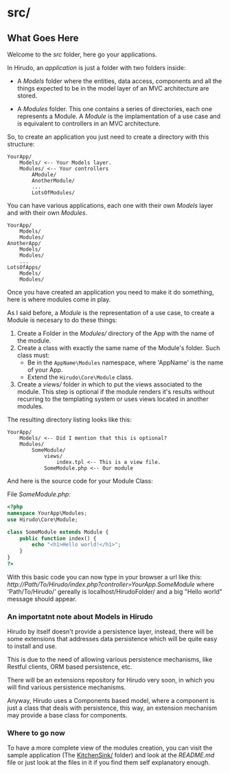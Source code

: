 src/
====

What Goes Here
--------------

Welcome to the *src* folder, here go your applications.

In Hirudo, an *application* is just a folder with two folders inside:

* A *Models* folder where the entities, data access, components and all the things 
expected to be in the model layer of an MVC architecture are stored. 

* A *Modules* folder. This one contains a series of directories, each one represents
a Module. A *Module* is the implamentation of a use case and is equivalent to
controllers in an MVC architecture.

So, to create an application you just need to create a directory with this structure:

    YourApp/
        Models/ <-- Your Models layer.
        Modules/ <-- Your controllers
            AModule/
            AnotherModule/
            ...
            LotsOfModules/

You can have various applications, each one with their own *Models* layer and with their
own *Modules*.

    YourApp/
        Models/
        Modules/
    AnotherApp/
        Models/
        Modules/
        ...
    LotsOfApps/
        Models/
        Modules/

Once you have created an application you need to make it do something, here is
where modules come in play. 

As I said before, a *Module* is the representation of a use case, to create a Module
is necesary to do these things:

1. Create a Folder in the *Modules/* directory of the App with the name of the module.
2. Create a class with exactly the same name of the Module's folder. Such class must:
    * Be in the `AppName\Modules` namespace, where 'AppName' is the name of your App.
    * Extend the `Hirudo\Core\Module` class.
3. Create a *views/* folder in which to put the views associated to the module. This
step is optional if the module renders it's results without recurring to
the templating system or uses views located in another modules.

The resulting directory listing looks like this:

    YourApp/
        Models/ <-- Did I mention that this is optional?
        Modules/
            SomeModule/
                views/
                    index.tpl <-- This is a view file.
                SomeModule.php <-- Our module

And here is the source code for your Module Class:

File *SomeModule.php*:

```php
<?php
namespace YourApp\Modules;
use Hirudo\Core\Module;

class SomeModule extends Module {
    public function index() {
        echo "<h1>Hello world!</h1>";
    }
}
?>
```

With this basic code you can now type in your browser a url like this: 
*http://Path/To/Hirudo/index.php?controller=YourApp.SomeModule* where 'Path/To/Hirudo/'
gereally is localhost/HirudoFolder/ and a big "Hello world" message should appear.

### An importatnt note about Models in Hirudo

Hirudo by itself doesn't provide a persistence layer, instead, there will be some
extensions that addresses data persistence which will be quite easy to install and
use.

This is due to the need of allowing various persistence mechanisms, like Restful
clients, ORM based persistence, etc.

There will be an extensions repository for Hirudo very soon, in which you will find various
persistence mechanisms.

Anyway, Hirudo uses a Components based model, where a component is just a class
that deals with persistence, this way, an extension mechanism may provide a base
class for components.

### Where to go now

To have a more complete view of the modules creation, you can visit the sample application
(The [KitchenSink/](http://github.com/JeyDotC/Hirudo/tree/master/src/KitchenSink) folder) 
and look at the *README.md* file or just look at the files in it if you find them self explanatory 
enough.
